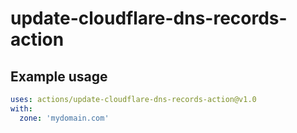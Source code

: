 # update-cloudflare-dns-records-action



## Example usage

```yml
uses: actions/update-cloudflare-dns-records-action@v1.0
with:
  zone: 'mydomain.com'
```

